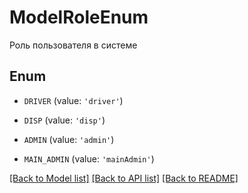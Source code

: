 # ModelRoleEnum

Роль пользователя в системе

## Enum

* `DRIVER` (value: `'driver'`)

* `DISP` (value: `'disp'`)

* `ADMIN` (value: `'admin'`)

* `MAIN_ADMIN` (value: `'mainAdmin'`)

[[Back to Model list]](../README.md#documentation-for-models) [[Back to API list]](../README.md#documentation-for-api-endpoints) [[Back to README]](../README.md)
